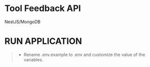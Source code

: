 # Tool Feedback API

NestJS/MongoDB

# RUN APPLICATION
> * Rename .env.example to .env and customize the value of the variables.